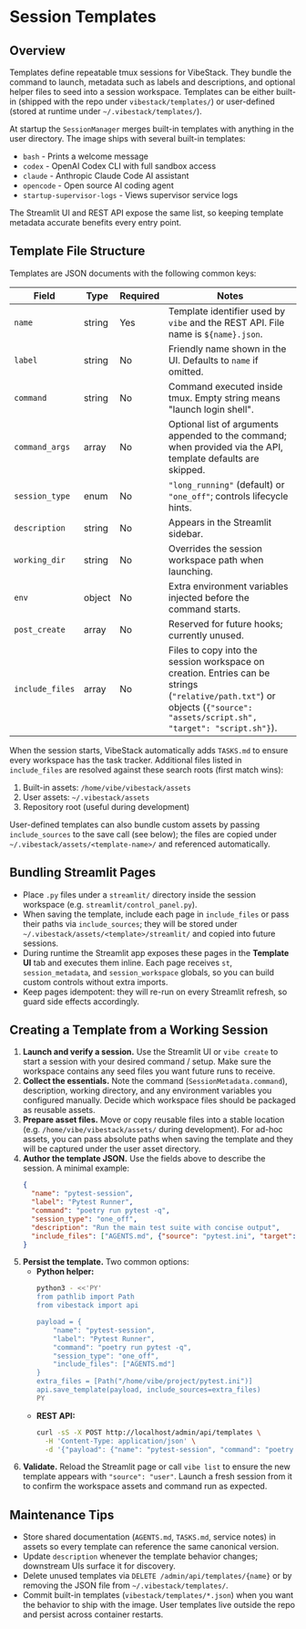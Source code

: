 # Session Templates

## Overview
Templates define repeatable tmux sessions for VibeStack. They bundle the command to launch, metadata such as labels and descriptions, and optional helper files to seed into a session workspace. Templates can be either built-in (shipped with the repo under `vibestack/templates/`) or user-defined (stored at runtime under `~/.vibestack/templates/`).

At startup the `SessionManager` merges built-in templates with anything in the user directory. The image ships with several built-in templates:
- `bash` - Prints a welcome message
- `codex` - OpenAI Codex CLI with full sandbox access
- `claude` - Anthropic Claude Code AI assistant
- `opencode` - Open source AI coding agent
- `startup-supervisor-logs` - Views supervisor service logs

The Streamlit UI and REST API expose the same list, so keeping template metadata accurate benefits every entry point.

## Template File Structure
Templates are JSON documents with the following common keys:

| Field | Type | Required | Notes |
| --- | --- | --- | --- |
| `name` | string | Yes | Template identifier used by `vibe` and the REST API. File name is `${name}.json`. |
| `label` | string | No | Friendly name shown in the UI. Defaults to `name` if omitted. |
| `command` | string | No | Command executed inside tmux. Empty string means "launch login shell". |
| `command_args` | array | No | Optional list of arguments appended to the command; when provided via the API, template defaults are skipped. |
| `session_type` | enum | No | `"long_running"` (default) or `"one_off"`; controls lifecycle hints. |
| `description` | string | No | Appears in the Streamlit sidebar. |
| `working_dir` | string | No | Overrides the session workspace path when launching. |
| `env` | object | No | Extra environment variables injected before the command starts. |
| `post_create` | array | No | Reserved for future hooks; currently unused. |
| `include_files` | array | No | Files to copy into the session workspace on creation. Entries can be strings (`"relative/path.txt"`) or objects (`{"source": "assets/script.sh", "target": "script.sh"}`). |

When the session starts, VibeStack automatically adds `TASKS.md` to ensure every workspace has the task tracker. Additional files listed in `include_files` are resolved against these search roots (first match wins):
1. Built-in assets: `/home/vibe/vibestack/assets`
2. User assets: `~/.vibestack/assets`
3. Repository root (useful during development)

User-defined templates can also bundle custom assets by passing `include_sources` to the save call (see below); the files are copied under `~/.vibestack/assets/<template-name>/` and referenced automatically.

## Bundling Streamlit Pages
- Place `.py` files under a `streamlit/` directory inside the session workspace (e.g. `streamlit/control_panel.py`).
- When saving the template, include each page in `include_files` or pass their paths via `include_sources`; they will be stored under `~/.vibestack/assets/<template>/streamlit/` and copied into future sessions.
- During runtime the Streamlit app exposes these pages in the **Template UI** tab and executes them inline. Each page receives `st`, `session_metadata`, and `session_workspace` globals, so you can build custom controls without extra imports.
- Keep pages idempotent: they will re-run on every Streamlit refresh, so guard side effects accordingly.

## Creating a Template from a Working Session
1. **Launch and verify a session.** Use the Streamlit UI or `vibe create` to start a session with your desired command / setup. Make sure the workspace contains any seed files you want future runs to receive.
2. **Collect the essentials.** Note the command (`SessionMetadata.command`), description, working directory, and any environment variables you configured manually. Decide which workspace files should be packaged as reusable assets.
3. **Prepare asset files.** Move or copy reusable files into a stable location (e.g. `/home/vibe/vibestack/assets/` during development). For ad-hoc assets, you can pass absolute paths when saving the template and they will be captured under the user asset directory.
4. **Author the template JSON.** Use the fields above to describe the session. A minimal example:
   ```json
   {
     "name": "pytest-session",
     "label": "Pytest Runner",
     "command": "poetry run pytest -q",
     "session_type": "one_off",
     "description": "Run the main test suite with concise output",
     "include_files": ["AGENTS.md", {"source": "pytest.ini", "target": "pytest.ini"}]
   }
   ```
5. **Persist the template.** Two common options:
   - **Python helper:**
     ```bash
     python3 - <<'PY'
     from pathlib import Path
     from vibestack import api

     payload = {
         "name": "pytest-session",
         "label": "Pytest Runner",
         "command": "poetry run pytest -q",
         "session_type": "one_off",
         "include_files": ["AGENTS.md"]
     }
     extra_files = [Path("/home/vibe/project/pytest.ini")]
     api.save_template(payload, include_sources=extra_files)
     PY
     ```
   - **REST API:**
     ```bash
     curl -sS -X POST http://localhost/admin/api/templates \
       -H 'Content-Type: application/json' \
       -d '{"payload": {"name": "pytest-session", "command": "poetry run pytest -q"}, "include_sources": ["/home/vibe/project/pytest.ini"]}'
     ```
6. **Validate.** Reload the Streamlit page or call `vibe list` to ensure the new template appears with `"source": "user"`. Launch a fresh session from it to confirm the workspace assets and command run as expected.

## Maintenance Tips
- Store shared documentation (`AGENTS.md`, `TASKS.md`, service notes) in assets so every template can reference the same canonical version.
- Update `description` whenever the template behavior changes; downstream UIs surface it for discovery.
- Delete unused templates via `DELETE /admin/api/templates/{name}` or by removing the JSON file from `~/.vibestack/templates/`.
- Commit built-in templates (`vibestack/templates/*.json`) when you want the behavior to ship with the image. User templates live outside the repo and persist across container restarts.
